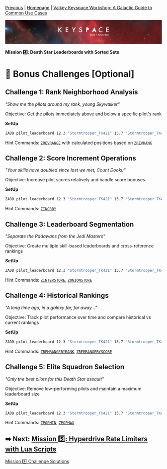 [Previous](../docs/missions.md) | [Homepage](../../../README.md) | [Valkey Keyspace Workshop: A Galactic Guide to Common Use Cases](../../../README.md)

![Keyspace](../../../static/img/keyspace-backdrop.png)

__Mission 4️⃣: Death Star Leaderboards with Sorted Sets__

# 🚀 Bonus Challenges [Optional]

## **Challenge 1: Rank Neighborhood Analysis**  

*"Show me the pilots around my rank, young Skywalker"*

Objective: Get the pilots immediately above and below a specific pilot's rank

__SetUp__

```bash
ZADD pilot_leaderboard 12.3 "Stormtrooper_TK421" 15.7 "Stormtrooper_TK422" 94.2 "Biggs_Darklighter" 87.3 "Wedge_Antilles" 99.9 "Luke_Skywalker" 98.5 "Darth_Vader"
```

Hint Commands: [`ZREVRANGE`](https://valkey.io/commands/zrevrange/) with calculated positions based on [`ZREVRANK`](https://valkey.io/commands/zrevrank/)

## **Challenge 2: Score Increment Operations**

*"Your skills have doubled since last we met, Count Dooku"*

Objective: Increase pilot scores relatively and handle score bonuses

__SetUp__

```bash
ZADD pilot_leaderboard 12.3 "Stormtrooper_TK421" 15.7 "Stormtrooper_TK422" 94.2 "Biggs_Darklighter" 87.3 "Wedge_Antilles" 99.9 "Luke_Skywalker" 98.5 "Darth_Vader"
```

Hint Commands: [`ZINCRBY`](https://valkey.io/commands/zincrby/)

## **Challenge 3: Leaderboard Segmentation**  

*"Separate the Padawans from the Jedi Masters"*

Objective: Create multiple skill-based leaderboards and cross-reference rankings

__SetUp__

```bash
ZADD pilot_leaderboard 12.3 "Stormtrooper_TK421" 15.7 "Stormtrooper_TK422" 94.2 "Biggs_Darklighter" 87.3 "Wedge_Antilles" 99.9 "Luke_Skywalker" 98.5 "Darth_Vader"
```

Hint Commands: [`ZINTERSTORE`](https://valkey.io/commands/zinterstore/), [`ZUNIONSTORE`](https://valkey.io/commands/zunionstore/)

## **Challenge 4: Historical Rankings**

*"A long time ago, in a galaxy far, far away..."*

Objective: Track pilot performance over time and compare historical vs current rankings

__SetUp__

```bash
ZADD pilot_leaderboard 12.3 "Stormtrooper_TK421" 15.7 "Stormtrooper_TK422" 94.2 "Biggs_Darklighter" 87.3 "Wedge_Antilles" 99.9 "Luke_Skywalker" 98.5 "Darth_Vader"
```

Hint Commands: [`ZREMRANGEBYRANK`](https://valkey.io/commands/zremrangebyrank/), [`ZREMRANGEBYSCORE`](https://valkey.io/commands/zremrangebyscore/)

## **Challenge 5: Elite Squadron Selection**

*"Only the best pilots for this Death Star assault"*

Objective: Remove low-performing pilots and maintain a maximum leaderboard size

__SetUp__

```bash
ZADD pilot_leaderboard 12.3 "Stormtrooper_TK421" 15.7 "Stormtrooper_TK422" 94.2 "Biggs_Darklighter" 87.3 "Wedge_Antilles" 99.9 "Luke_Skywalker" 98.5 "Darth_Vader"
```

Hint Commands: [`ZPOPMIN`](https://valkey.io/commands/zpopmin/), [`ZPOPMAX`](https://valkey.io/commands/zpopmax/)

## ➡️ Next: [Mission 5️⃣: Hyperdrive Rate Limiters with Lua Scripts](../rate-limiters/README.md)

[Mission 4️⃣ Challenge Solutions](../leaderboards/solution.md)

